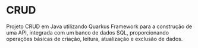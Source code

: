 # CRUD
Projeto CRUD em Java utilizando Quarkus Framework para a construção de uma API, integrada com um banco de dados SQL, proporcionando operações básicas de criação, leitura, atualização e exclusão de dados.
